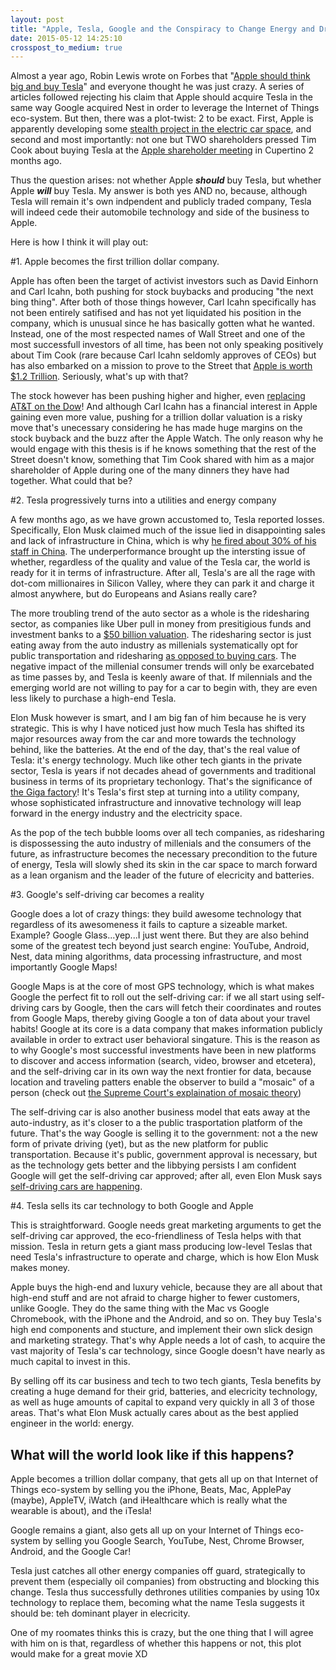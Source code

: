 ```yaml
---
layout: post
title: "Apple, Tesla, Google and the Conspiracy to Change Energy and Driving"
date: 2015-05-12 14:25:10
crosspost_to_medium: true
---
```


Almost a year ago, Robin Lewis wrote on Forbes that "[Apple should think big and buy Tesla](http://www.forbes.com/sites/robinlewis/2014/05/15/buying-beats-bah-why-apple-should-think-big-and-buy-tesla/)" and everyone thought he was just crazy. A series of articles followed rejecting his claim that Apple should acquire Tesla in the same way Google acquired Nest in order to leverage the Internet of Things eco-system. But then, there was a plot-twist: 2 to be exact. First, Apple is apparently developing some [stealth project in the electric car space](http://www.huffingtonpost.com/2015/02/19/apple-electric-car_n_6715336.html), and second and most importantly: not one but TWO shareholders pressed Tim Cook about buying Tesla at the [Apple shareholder meeting](http://www.ft.com/fastft/289342) in Cupertino 2 months ago. 

Thus the question arises: not whether Apple ***should*** buy Tesla, but whether Apple ***will*** buy Tesla. My answer is both yes AND no, because, although Tesla will remain it's own indpendent and publicly traded company, Tesla will indeed cede their automobile technology and side of the business to Apple. 

Here is how I think it will play out:

#1. Apple becomes the first trillion dollar company. 

Apple has often been the target of activist investors such as David Einhorn and Carl Icahn, both pushing for stock buybacks and producing "the next bing thing". After both of those things however, Carl Icahn specifically has not been entirely satifised and has not yet liquidated his position in the company, which is unusual since he has basically gotten what he wanted. Instead, one of the most respected names of Wall Street and one of the most successfull investors of all time, has been not only speaking positively about Tim Cook (rare because Carl Icahn seldomly approves of CEOs) but has also embarked on a mission to prove to the Street that [Apple is worth $1.2 Trillion](http://www.bloomberg.com/news/articles/2014-10-09/five-reasons-why-icahn-says-apple-is-worth-1-2-trillion). Seriously, what's up with that?

The stock however has been pushing higher and higher, even [replacing AT&T on the Dow](http://www.cnbc.com/id/102459031)! And although Carl Icahn has a financial interest in Apple gaining even more value, pushing for a trillion dollar valuation is a risky move that's unecessary considering he has made huge margins on the stock buyback and the buzz after the Apple Watch. The only reason why he would engage with this thesis is if he knows something that the rest of the Street doesn't know, something that Tim Cook shared with him as a major shareholder of Apple during one of the many dinners they have had together. What could that be? 

#2. Tesla progressively turns into a utilities and energy company

A few months ago, as we have grown accustomed to, Tesla reported losses. Specifically, Elon Musk claimed much of the issue lied in disappointing sales and lack of infrastructure in China, which is why [he fired about 30% of his staff in China](http://www.cnbc.com/id/102459031). The underperformance brought up the intersting issue of whether, regardless of the quality and value of the Tesla car, the world is ready for it in terms of infrastructure. After all, Tesla's are all the rage with dot-com millionaires in Silicon Valley, where they can park it and charge it almost anywhere, but do Europeans and Asians really care? 

The more troubling trend of the auto sector as a whole is the ridesharing sector, as companies like Uber pull in money from presitigious funds and investment banks to a [$50 billion valuation](http://money.cnn.com/2015/05/11/investing/uber-50-billion-valuation/index.html). The ridesharing sector is just eating away from the auto industry as millenials systematically opt for public transportation and ridesharing [as opposed to buying cars](http://www.npr.org/2013/08/21/209579037/why-millennials-are-ditching-cars-and-redefining-ownership). The negative impact of the millenial consumer trends will only be exarcebated as time passes by, and Tesla is keenly aware of that. If milennials and the emerging world are not willing to pay for a car to begin with, they are even less likely to purchase a high-end Tesla.

Elon Musk however is smart, and I am big fan of him because he is very strategic. This is why I have noticed just how much Tesla has shifted its major resources away from the car and more towards the technology behind, like the batteries. At the end of the day, that's the real value of Tesla: it's energy technology. Much like other tech giants in the private sector, Tesla is years if not decades ahead of governments and traditional business in terms of its proprietary techonlogy. That's the significance of [the Giga factory](http://www.greentechmedia.com/articles/read/Teslas-Giga-Battery-Factory-Threatens-the-Auto-Utility-and-Building-Contr?utm_source=feedburner&utm_medium=feed&utm_campaign=Feed%3A+greentechmedia%2Fnews+%28Greentech+Media%3A+News%29)! It's Tesla's first step at turning into a utility company, whose sophisticated infrastructure and innovative technology will leap forward in the energy industry and the electricity space. 

As the pop of the tech bubble looms over all tech companies, as ridesharing is dispossessing the auto industry of millenials and the consumers of the future, as infrastructure becomes the necessary precondition to the future of energy, Tesla will slowly shed its skin in the car space to march forward as a lean organism and the leader of the future of elecricity and batteries.  

#3. Google's self-driving car becomes a reality

Google does a lot of crazy things: they build awesome technology that regardless of its awesomeness it fails to capture a sizeable market. Example? Google Glass...yep...I just went there. But they are also behind some of the greatest tech beyond just search engine: YouTube, Android, Nest, data mining algorithms, data processing infrastructure, and most importantly Google Maps!

Google Maps is at the core of most GPS technology, which is what makes Google the perfect fit to roll out the self-driving car: if we all start using self-driving cars by Google, then the cars will fetch their coordinates and routes from Google Maps, thereby giving Google a ton of data about your travel habits! Google at its core is a data company that makes information publicly available in order to extract user behavioral singature. This is the reason as to why Google's most successful investments have been in new platforms to discover and access information (search, video, browser and etcetera), and the self-driving car in its own way the next frontier for data, because location and traveling patters enable the observer to build a "mosaic" of a person (check out [the Supreme Court's explaination of mosaic theory](http://scholarship.law.missouri.edu/cgi/viewcontent.cgi?article=1392&context=facpubs))

The self-driving car is also another business model that eats away at the auto-industry, as it's closer to a the public trasportation platform of the future. That's the way Google is selling it to the government: not a the new form of private driving (yet), but as the new platform for public transportation. Because it's public, government approval is necessary, but as the technology gets better and the libbying persists I am confident Google will get the self-driving car approved; after all, even Elon Musk says [self-driving cars are happening](http://www.nytimes.com/2015/03/20/business/elon-musk-says-self-driving-tesla-cars-will-be-in-the-us-by-summer.html?_r=0).

#4. Tesla sells its car technology to both Google and Apple

This is straightforward. Google needs great marketing arguments to get the self-driving car approved, the eco-friendliness of Tesla helps with that mission. Tesla in return gets a giant mass producing low-level Teslas that need Tesla's infrastructure to operate and charge, which is how Elon Musk makes money.

Apple buys the high-end and luxury vehicle, because they are all about that high-end stuff and are not afraid to charge higher to fewer customers, unlike Google. They do the same thing with the Mac vs Google Chromebook, with the iPhone and the Android, and so on. They buy Tesla's high end components and stucture, and implement their own slick design and marketing strategy. That's why Apple needs a lot of cash, to acquire the vast majority of Tesla's car technology, since Google doesn't have nearly as much capital to invest in this.

By selling off its car business and tech to two tech giants, Tesla benefits by creating a huge demand for their grid, batteries, and elecricity technology, as well as huge amounts of capital to expand very quickly in all 3 of those areas. That's what Elon Musk actually cares about as the best applied engineer in the world: energy.  

## What will the world look like if this happens?

Apple becomes a trillion dollar company, that gets all up on that Internet of Things eco-system by selling you the iPhone, Beats, Mac, ApplePay (maybe), AppleTV, iWatch (and iHealthcare which is really what the wearable is about), and the iTesla! 

Google remains a giant, also gets all up on your Internet of Things eco-system by selling you Google Search, YouTube, Nest, Chrome Browser, Android, and the Google Car!

Tesla just catches all other energy companies off guard, strategically to prevent them (especially oil companies) from obstructing and blocking this change. Tesla thus successfully dethrones utilities companies by using 10x technology to replace them, becoming what the name Tesla suggests it should be: teh dominant player in elecricity. 

One of my roomates thinks this is crazy, but the one thing that I will agree with him on is that, regardless of whether this happens or not, this plot would make for a great movie XD
